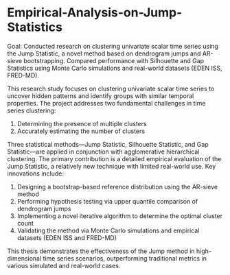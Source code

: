 # Empirical-Analysis-on-Jump-Statistics
Goal: Conducted research on clustering univariate scalar time series using the Jump Statistic, a novel method based on dendrogram jumps and AR-sieve bootstrapping. Compared performance with Silhouette and Gap Statistics using Monte Carlo simulations and real-world datasets (EDEN ISS, FRED-MD).

This research study focuses on clustering univariate scalar time series to uncover hidden patterns and identify groups with similar temporal properties. The project addresses two fundamental challenges in time series clustering:

1. Determining the presence of multiple clusters
2. Accurately estimating the number of clusters

Three statistical methods—Jump Statistic, Silhouette Statistic, and Gap Statistic—are applied in conjunction with agglomerative hierarchical clustering. The primary contribution is a detailed empirical evaluation of the Jump Statistic, a relatively new technique with limited real-world use. Key innovations include:

1. Designing a bootstrap-based reference distribution using the AR-sieve method
2. Performing hypothesis testing via upper quantile comparison of dendrogram jumps
3. Implementing a novel iterative algorithm to determine the optimal cluster count
4. Validating the method via Monte Carlo simulations and empirical datasets (EDEN ISS and FRED-MD)

This thesis demonstrates the effectiveness of the Jump method in high-dimensional time series scenarios, outperforming traditional metrics in various simulated and real-world cases.
